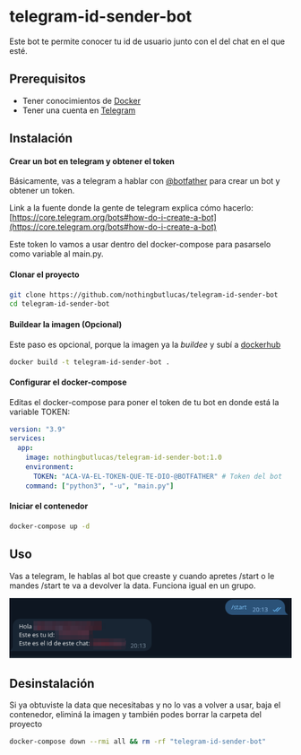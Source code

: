 # telegram-id-sender-bot

Este bot te permite conocer tu id de usuario junto con el del chat en el que esté.

## Prerequisitos

* Tener conocimientos de [Docker](https://docs.docker.com/get-started/)
* Tener una cuenta en [Telegram](https://telegram.org/)

## Instalación

#### Crear un bot en telegram y obtener el token

Básicamente, vas a telegram a hablar con [@botfather](https://t.me/botfather) para crear un bot y obtener un token.

Link a la fuente donde la gente de telegram explica cómo hacerlo: [https://core.telegram.org/bots#how-do-i-create-a-bot](https://core.telegram.org/bots#how-do-i-create-a-bot)

Este token lo vamos a usar dentro del docker-compose para pasarselo como variable al main.py.

#### Clonar el proyecto

```bash
git clone https://github.com/nothingbutlucas/telegram-id-sender-bot
cd telegram-id-sender-bot
```

#### Buildear la imagen (Opcional)

Este paso es opcional, porque la imagen ya la *buildee* y subí a [dockerhub](https://hub.docker.com/r/nothingbutlucas/telegram-id-sender-bot)

```bash
docker build -t telegram-id-sender-bot .
```

#### Configurar el docker-compose

Editas el docker-compose para poner el token de tu bot en donde está la variable TOKEN:

```yaml
version: "3.9"
services:
  app:
    image: nothingbutlucas/telegram-id-sender-bot:1.0
    environment:
      TOKEN: "ACA-VA-EL-TOKEN-QUE-TE-DIO-@BOTFATHER" # Token del bot
    command: ["python3", "-u", "main.py"]
```

#### Iniciar el contenedor

```bash
docker-compose up -d
```

## Uso

Vas a telegram, le hablas al bot que creaste y cuando apretes /start o le mandes /start te va a devolver la data.
Funciona igual en un grupo.

![Screenshot de telegram donde se ve que el usuario envía un /start y el bot lo saluda y le devuelve su id junto con el id de la conversación](screenshot-telegram.png)


## Desinstalación

Si ya obtuviste la data que necesitabas y no lo vas a volver a usar, baja el contenedor, eliminá la imagen y también podes borrar la carpeta del proyecto

```bash
docker-compose down --rmi all && rm -rf "telegram-id-sender-bot"
```
